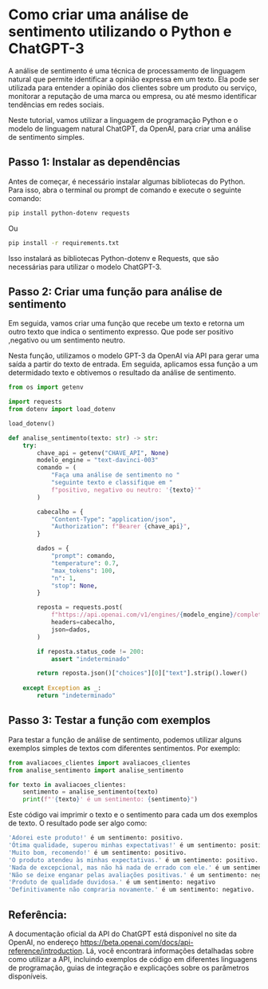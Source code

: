 # Como criar uma análise de sentimento utilizando o Python e ChatGPT-3

A análise de sentimento é uma técnica de processamento de linguagem natural que permite identificar a opinião expressa em um texto. Ela pode ser utilizada para entender a opinião dos clientes sobre um produto ou serviço, monitorar a reputação de uma marca ou empresa, ou até mesmo identificar tendências em redes sociais.

Neste tutorial, vamos utilizar a linguagem de programação Python e o modelo de linguagem natural ChatGPT, da OpenAI, para criar uma análise de sentimento simples.

## Passo 1: Instalar as dependências

Antes de começar, é necessário instalar algumas bibliotecas do Python. Para isso, abra o terminal ou prompt de comando e execute o seguinte comando:

```bash
pip install python-dotenv requests
```

Ou 

```bash
pip install -r requirements.txt
```

Isso instalará as bibliotecas Python-dotenv e Requests, que são necessárias para utilizar o modelo ChatGPT-3.

## Passo 2: Criar uma função para análise de sentimento

Em seguida, vamos criar uma função que recebe um texto e retorna um outro texto que indica o sentimento expresso. Que pode ser positivo ,negativo ou um sentimento neutro.

Nesta função, utilizamos o modelo GPT-3 da OpenAI via API para gerar uma saída a partir do texto de entrada. Em seguida, aplicamos essa função a um determidado texto e obtivemos o resultado da análise de sentimento.

```python
from os import getenv

import requests
from dotenv import load_dotenv

load_dotenv()

def analise_sentimento(texto: str) -> str:
    try:
        chave_api = getenv("CHAVE_API", None)
        modelo_engine = "text-davinci-003"
        comando = (
            "Faça uma análise de sentimento no "
            "seguinte texto e classifique em "
            f"positivo, negativo ou neutro: '{texto}'"
        )

        cabecalho = {
            "Content-Type": "application/json",
            "Authorization": f"Bearer {chave_api}",
        }

        dados = {
            "prompt": comando,
            "temperature": 0.7,
            "max_tokens": 100,
            "n": 1,
            "stop": None,
        }

        reposta = requests.post(
            f"https://api.openai.com/v1/engines/{modelo_engine}/completions",
            headers=cabecalho,
            json=dados,
        )

        if reposta.status_code != 200:
            assert "indeterminado"

        return reposta.json()["choices"][0]["text"].strip().lower()
    
    except Exception as _:
        return "indeterminado"

```

## Passo 3: Testar a função com exemplos

Para testar a função de análise de sentimento, podemos utilizar alguns exemplos simples de textos com diferentes sentimentos. Por exemplo:

```python
from avaliacoes_clientes import avaliacoes_clientes
from analise_sentimento import analise_sentimento

for texto in avaliacoes_clientes:
    sentimento = analise_sentimento(texto)
    print(f"'{texto}' é um sentimento: {sentimento}")
```

Este código vai imprimir o texto e o sentimento para cada um dos exemplos de texto. O resultado pode ser algo como:

```bash
'Adorei este produto!' é um sentimento: positivo.
'Ótima qualidade, superou minhas expectativas!' é um sentimento: positivo.
'Muito bom, recomendo!' é um sentimento: positivo.
'O produto atendeu às minhas expectativas.' é um sentimento: positivo.
'Nada de excepcional, mas não há nada de errado com ele.' é um sentimento: neutro.
'Não se deixe enganar pelas avaliações positivas.' é um sentimento: negativo.
'Produto de qualidade duvidosa.' é um sentimento: negativo
'Definitivamente não compraria novamente.' é um sentimento: negativo.
```

## Referência:

A documentação oficial da API do ChatGPT está disponível no site da OpenAI, no endereço https://beta.openai.com/docs/api-reference/introduction. Lá, você encontrará informações detalhadas sobre como utilizar a API, incluindo exemplos de código em diferentes linguagens de programação, guias de integração e explicações sobre os parâmetros disponíveis.